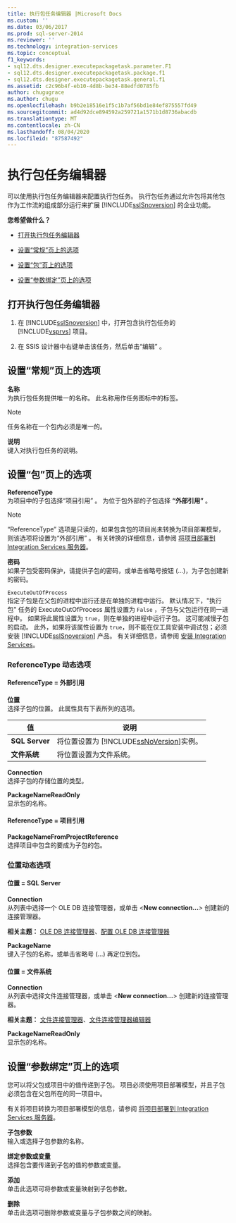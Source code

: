 ```yaml
---
title: 执行包任务编辑器 |Microsoft Docs
ms.custom: ''
ms.date: 03/06/2017
ms.prod: sql-server-2014
ms.reviewer: ''
ms.technology: integration-services
ms.topic: conceptual
f1_keywords:
- sql12.dts.designer.executepackagetask.parameter.F1
- sql12.dts.designer.executepackagetask.package.f1
- sql12.dts.designer.executepackagetask.general.f1
ms.assetid: c2c96b4f-eb10-4d8b-be34-88edfd0785fb
author: chugugrace
ms.author: chugu
ms.openlocfilehash: b9b2e18516e1f5c1b7af56bd1e84ef875557fd49
ms.sourcegitcommit: ad4d92dce894592a259721a1571b1d8736abacdb
ms.translationtype: MT
ms.contentlocale: zh-CN
ms.lasthandoff: 08/04/2020
ms.locfileid: "87587492"
---
```

# <a name="execute-package-task-editor"></a>执行包任务编辑器
  可以使用执行包任务编辑器来配置执行包任务。 执行包任务通过允许包将其他包作为工作流的组成部分运行来扩展 [!INCLUDE[ssISnoversion](../includes/ssisnoversion-md.md)] 的企业功能。  
  
 **您希望做什么？**  
  
-   [打开执行包任务编辑器](#open)  
  
-   [设置“常规”页上的选项](#general)  
  
-   [设置“包”页上的选项](#package)  
  
-   [设置“参数绑定”页上的选项](#parameter)  
  
##  <a name="open-the-execute-package-task-editor"></a><a name="open"></a> 打开执行包任务编辑器  
  
1.  在 [!INCLUDE[ssISnoversion](../includes/ssisnoversion-md.md)] 中，打开包含执行包任务的 [!INCLUDE[vsprvs](../includes/vsprvs-md.md)] 项目。  
  
2.  在 SSIS 设计器中右键单击该任务，然后单击“编辑”  。  
  
##  <a name="set-the-options-on-the-general-page"></a><a name="general"></a> 设置“常规”页上的选项  
 **名称**  
 为执行包任务提供唯一的名称。 此名称用作任务图标中的标签。  
  
> [!NOTE]  
>  任务名称在一个包内必须是唯一的。  
  
 **说明**  
 键入对执行包任务的说明。  
  
##  <a name="set-the-options-on-the-package-page"></a><a name="package"></a> 设置“包”页上的选项  
 **ReferenceType**  
 为项目中的子包选择“项目引用”  。 为位于包外部的子包选择 **“外部引用”** 。  
  
> [!NOTE]  
>  “ReferenceType”  选项是只读的，如果包含包的项目尚未转换为项目部署模型，则该选项将设置为“外部引用”  。 有关转换的详细信息，请参阅 [将项目部署到 Integration Services 服务器](../../2014/integration-services/deploy-projects-to-integration-services-server.md)。  
  
 **密码**  
 如果子包受密码保护，请提供子包的密码，或单击省略号按钮 (…)，为子包创建新的密码。  
  
 `ExecuteOutOfProcess`  
 指定子包是在父包的进程中运行还是在单独的进程中运行。 默认情况下，"执行包" 任务的 ExecuteOutOfProcess 属性设置为 `False` ，子包与父包运行在同一进程中。 如果将此属性设置为 `true`，则在单独的进程中运行子包。  这可能减慢子包的启动。 此外，如果将该属性设置为 `true`，则不能在仅工具安装中调试包；必须安装 [!INCLUDE[ssISnoversion](../includes/ssisnoversion-md.md)] 产品。 有关详细信息，请参阅 [安装 Integration Services](install-windows/install-integration-services.md)。  
  
### <a name="referencetype-dynamic-options"></a>ReferenceType 动态选项  
  
#### <a name="referencetype--external-reference"></a>ReferenceType = 外部引用  
 **位置**  
 选择子包的位置。 此属性具有下表所列的选项。  
  
|值|说明|  
|-----------|-----------------|  
|**SQL Server**|将位置设置为 [!INCLUDE[ssNoVersion](../includes/ssnoversion-md.md)]实例。|  
|**文件系统**|将位置设置为文件系统。|  
  
 **Connection**  
 选择子包的存储位置的类型。  
  
 **PackageNameReadOnly**  
 显示包的名称。  
  
#### <a name="referencetype--project-reference"></a>ReferenceType = 项目引用  
 **PackageNameFromProjectReference**  
 选择项目中包含的要成为子包的包。  
  
### <a name="location-dynamic-options"></a>位置动态选项  
  
#### <a name="location--sql-server"></a>位置 = SQL Server  
 **Connection**  
 从列表中选择一个 OLE DB 连接管理器，或单击 \<**New connection...**> 创建新的连接管理器。  
  
 **相关主题：** [OLE DB 连接管理器](connection-manager/ole-db-connection-manager.md)、[配置 OLE DB 连接管理器](../../2014/integration-services/configure-ole-db-connection-manager.md)  
  
 **PackageName**  
 键入子包的名称，或单击省略号 (…) 再定位到包。  
  
#### <a name="location--file-system"></a>位置 = 文件系统  
 **Connection**  
 从列表中选择文件连接管理器，或单击 \<**New connection...**> 创建新的连接管理器。  
  
 **相关主题：** [文件连接管理器](connection-manager/file-connection-manager.md)、[文件连接管理器编辑器](../../2014/integration-services/file-connection-manager-editor.md)  
  
 **PackageNameReadOnly**  
 显示包的名称。  
  
##  <a name="set-the-options-on-the-parameter-bindings-page"></a><a name="parameter"></a> 设置“参数绑定”页上的选项  
 您可以将父包或项目中的值传递到子包。 项目必须使用项目部署模型，并且子包必须包含在父包所在的同一项目中。  
  
 有关将项目转换为项目部署模型的信息，请参阅 [将项目部署到 Integration Services 服务器](../../2014/integration-services/deploy-projects-to-integration-services-server.md)。  
  
 **子包参数**  
 输入或选择子包参数的名称。  
  
 **绑定参数或变量**  
 选择包含要传递到子包的值的参数或变量。  
  
 **添加**  
 单击此选项可将参数或变量映射到子包参数。  
  
 **删除**  
 单击此选项可删除参数或变量与子包参数之间的映射。  
  
  

